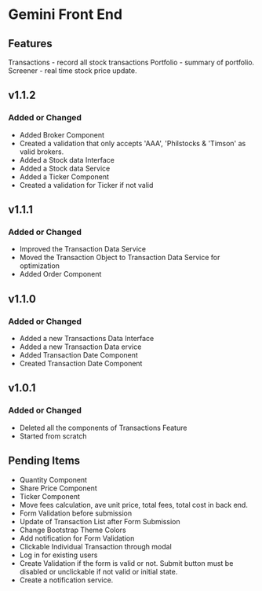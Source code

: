 # Gemini Front End

## Features

Transactions - record all stock transactions
Portfolio - summary of portfolio.
Screener - real time stock price update.

## v1.1.2

### Added or Changed

- Added Broker Component
- Created a validation that only accepts 'AAA', 'Philstocks & 'Timson' as valid brokers.
- Added a Stock data Interface
- Added a Stock data Service
- Added a Ticker Component
- Created a validation for Ticker if not valid

## v1.1.1

### Added or Changed

- Improved the Transaction Data Service
- Moved the Transaction Object to Transaction Data Service for optimization
- Added Order Component

## v1.1.0

### Added or Changed

- Added a new Transactions Data Interface
- Added a new Transaction Data ervice
- Added Transaction Date Component
- Created Transaction Date Component

## v1.0.1

### Added or Changed

- Deleted all the components of Transactions Feature
- Started from scratch

## Pending Items

- Quantity Component
- Share Price Component
- Ticker Component
- Move fees calculation, ave unit price, total fees, total cost in back end.
- Form Validation before submission
- Update of Transaction List after Form Submission
- Change Bootstrap Theme Colors
- Add notification for Form Validation
- Clickable Individual Transaction through modal
- Log in for existing users
- Create Validation if the form is valid or not. Submit button must be disabled or unclickable if not valid or initial state.
- Create a notification service.
